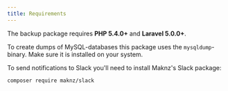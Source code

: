 ```yaml
---
title: Requirements
---
```


The backup package requires **PHP 5.4.0+** and **Laravel 5.0.0+**.

To create dumps of MySQL-databases this package uses the `mysqldump`-binary.
Make sure it is installed on your system.

To send notifications to Slack you'll need to install Maknz's Slack package:

```bash
composer require maknz/slack
```
